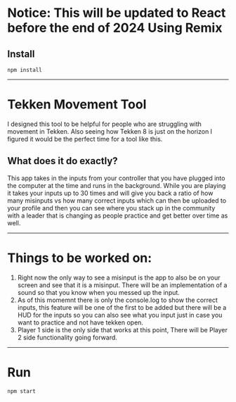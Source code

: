 # Notice: This will be updated to React before the end of 2024 Using Remix

## Install

`npm install`

---

# Tekken Movement Tool
I designed this tool to be helpful for people who are struggling with movement in Tekken. Also seeing how Tekken 8 is just on the horizon I figured it would be the perfect time for a tool like this.

## What does it do exactly?
This app takes in the inputs from your controller that you have plugged into the computer at the time and runs in the background. While you are playing it takes your inputs up to 30 times and will give you back a ratio of how many misinputs vs how many correct inputs which can then be uploaded to your profile and then you can see where you stack up in the community with a leader that is changing as people practice and get better over time as well.

---
# Things to be worked on:

1. Right now the only way to see a misinput is the app to also be on your screen and see that it is a misinput. There will be an implementation of a sound so that you know when you messed up the input.
2. As of this momemnt there is only the console.log to show the correct inputs, this feature will be one of the first to be added but there will be a HUD for the inputs so you can also see what you input just in case you want to practice and not have tekken open.
3. Player 1 side is the only side that works at this point, There will be Player 2 side functionality going forward.
---

# Run

`npm start`
